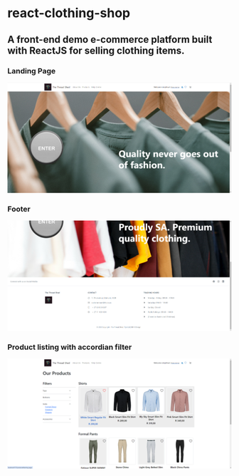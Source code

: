 # react-clothing-shop

## A front-end demo e-commerce platform built with ReactJS for selling clothing items.

### Landing Page

<img src="Screenshot 2024-10-18 141949.png" alt="landing-page-top">

### Footer

<img src="Screenshot 2024-10-18 142120.png" alt="landing-page-bottom">

### Product listing with accordian filter

<img src="Screenshot 2024-10-18 142048.png" alt="products-page">
